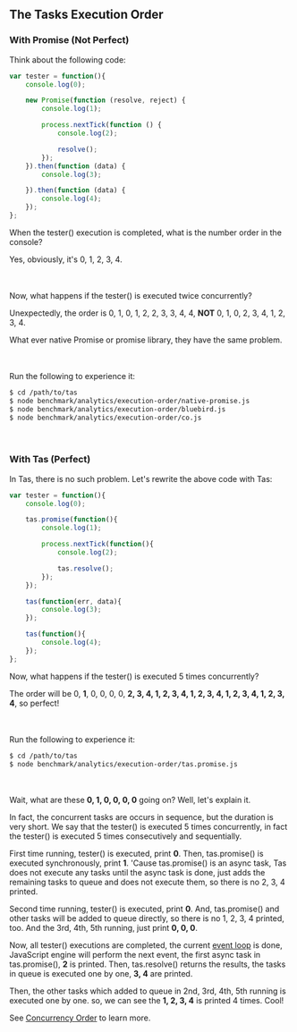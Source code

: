## The Tasks Execution Order

### With Promise (Not Perfect)

Think about the following code:

```js
var tester = function(){
    console.log(0);

    new Promise(function (resolve, reject) {
        console.log(1);

        process.nextTick(function () {
            console.log(2);

            resolve();
        });
    }).then(function (data) {
        console.log(3);

    }).then(function (data) {
        console.log(4);
    });
};
```

When the tester() execution is completed, what is the number order in the console?

Yes, obviously, it's 0, 1, 2, 3, 4.

　

Now, what happens if the tester() is executed twice concurrently?

Unexpectedly, the order is 0, 1, 0, 1, 2, 2, 3, 3, 4, 4, **NOT** 0, 1, 0, 2, 3, 4, 1, 2, 3, 4.

What ever native Promise or promise library, they have the same problem. 

　

Run the following to experience it:

```bash
$ cd /path/to/tas
$ node benchmark/analytics/execution-order/native-promise.js
$ node benchmark/analytics/execution-order/bluebird.js
$ node benchmark/analytics/execution-order/co.js
```

　

### With Tas (Perfect)

In Tas, there is no such problem. Let's rewrite the above code with Tas:

```js
var tester = function(){
    console.log(0);

    tas.promise(function(){
        console.log(1);

        process.nextTick(function(){
            console.log(2);

            tas.resolve();
        });
    });

    tas(function(err, data){
        console.log(3);
    });

    tas(function(){
        console.log(4);
    });
};
```

Now, what happens if the tester() is executed 5 times concurrently?

The order will be 0, **1**, 0, 0, 0, 0, **2, 3, 4, 1, 2, 3, 4, 1, 2, 3, 4, 1, 2, 3, 4, 1, 2, 3, 4**, so perfect!

　

Run the following to experience it:

```bash
$ cd /path/to/tas
$ node benchmark/analytics/execution-order/tas.promise.js
```

　

Wait, what are these **0, 1, 0, 0, 0, 0** going on? Well, let's explain it.

In fact, the concurrent tasks are occurs in sequence, but the duration is very short. We say that the tester() is executed 5 times concurrently, in fact the tester() is executed 5 times consecutively and sequentially.

First time running, tester() is executed, print **0**. Then, tas.promise() is executed synchronously, print **1**. 'Cause tas.promise() is an async task, Tas does not execute any tasks until the async task is done, just adds the remaining tasks to queue and does not execute them, so there is no 2, 3, 4 printed.

Second time running, tester() is executed, print **0**. And, tas.promise() and other tasks will be added to queue directly, so there is no 1, 2, 3, 4 printed, too. And the 3rd, 4th, 5th running, just print **0, 0, 0**.

Now, all tester() executions are completed, the current [event loop](https://nodejs.org/en/docs/guides/event-loop-timers-and-nexttick/) is done, JavaScript engine will perform the next event, the first async task in tas.promise(), **2** is printed. Then, tas.resolve() returns the results, the tasks in queue is executed one by one, **3, 4** are printed. 

Then, the other tasks which added to queue in 2nd, 3rd, 4th, 5th running is executed one by one. so, we can see the **1, 2, 3, 4** is printed 4 times. Cool!

See [Concurrency Order](https://github.com/tasjs/tas/tree/master/benchmark/analytics/concurrency-order/__readme.md) to learn more.

